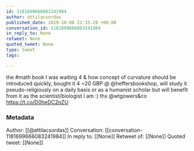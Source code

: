```yaml
---
id: 1181699666083241984
author: attilacsordas
published_date: 2019-10-08 22:35:29 +00:00
conversation_id: 1181699666083241984
in_reply_to: None
retweet: None
quoted_tweet: None
type: tweet
tags:

---
```


the #math book I was waiting 4 &amp; how concept of curvature should be introduced quickly, bought it 4 ~20 GBP @ @heffersbookshop, will study it pseudo-religiously on a daily basis or as a humanist scholar but will benefit from it as the scientist/biologist I am :) thx @wtgowers&amp;co https://t.co/D0heDC2nZU

### Metadata

Author: [[@attilacsordas]]
Conversation: [[conversation-1181699666083241984]]
In reply to: [[None]]
Retweet of: [[None]]
Quoted tweet: [[None]]
